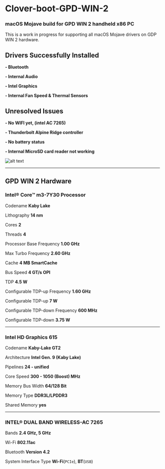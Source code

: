 # Clover-boot-GPD-WIN-2
### macOS Mojave build for GPD WIN 2 handheld x86 PC


This is a work in progress for supporting all macOS Mojave drivers on GDP WIN 2 hardware.

## Drivers Successfully Installed
**- Bluetooth**

**- Internal Audio**

**- Intel Graphics**

**- Internal Fan Speed & Thermal Sensors**

## Unresolved Issues 
**- No WIFI yet, (intel AC 7265)**

**- Thunderbolt Alpine Ridge controller**


**- No battery status**


**- Internal MicroSD card reader not working**


![alt text](https://raw.githubusercontent.com/MattAndrzejczuk/Clover-boot-GPD-WIN-2-/master/DEMO.jpeg)

___

## GPD WIN 2 Hardware 

### Intel® Core™ m3-7Y30 Processor
Codename **Kaby Lake**

Lithography **14 nm**

Cores **2**

Threads **4** 

Processor Base Frequency **1.00 GHz**

Max Turbo Frequency **2.60 GHz**

Cache **4 MB SmartCache**

Bus Speed **4 GT/s OPI**

TDP **4.5 W**

Configurable TDP-up Frequency **1.60 GHz**

Configurable TDP-up **7 W**

Configurable TDP-down Frequency **600 MHz**

Configurable TDP-down **3.75 W**

___

### Intel HD Graphics 615
Codename	**Kaby-Lake GT2**

Architecture	**Intel Gen. 9 (Kaby Lake)**

Pipelines	**24 - unified**

Core Speed	**300 - 1050 (Boost) MHz**

Memory Bus Width	**64/128 Bit**

Memory Type	**DDR3L/LPDDR3**

Shared Memory	**yes**

___

### INTEL® DUAL BAND WIRELESS-AC 7265

Bands **2.4 GHz, 5 GHz**

Wi-Fi **802.11ac**

Bluetooth **Version 4.2**

System Interface Type **Wi-Fi**(``PCIe``), **BT**(``USB``)





